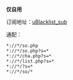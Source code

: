 **仅自用**

订阅地址：[uBlacklist_sub](https://github.com/xtvj/uBlocklist-additional-settings/raw/master/uBlacklist_sub.txt)

通配：

```
*://*/so.php
*://*/so.php?s=*
*://*/cha.php?s=*
*://*/list.php?s=*
*://*/?s=*
*://*/so/*
```

